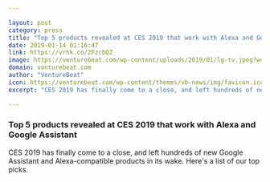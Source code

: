 ```yaml
---

layout: post
category: press
title: "Top 5 products revealed at CES 2019 that work with Alexa and Google Assistant"
date: 2019-01-14 01:16:47
link: https://vrhk.co/2FzcbQZ
image: https://venturebeat.com/wp-content/uploads/2019/01/lg-tv.jpeg?w=1200&strip=all
domain: venturebeat.com
author: "VentureBeat"
icon: https://venturebeat.com/wp-content/themes/vb-news/img/favicon.ico
excerpt: "CES 2019 has finally come to a close, and left hundreds of new Google Assistant and Alexa-compatible products in its wake. Here's a list of our top picks."

---
```


### Top 5 products revealed at CES 2019 that work with Alexa and Google Assistant

CES 2019 has finally come to a close, and left hundreds of new Google Assistant and Alexa-compatible products in its wake. Here's a list of our top picks.